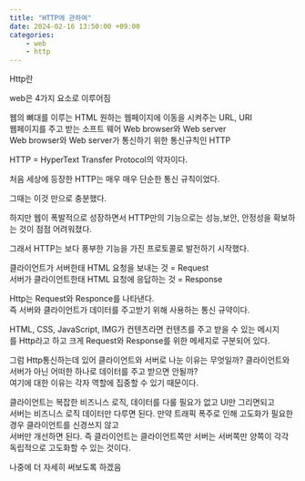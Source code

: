 ```yaml
---
title: "HTTP에 관하여"
date: 2024-02-16 13:50:00 +09:00
categories: 
    - web
    - http
---
```


Http란

web은 4가지 요소로 이루어짐

웹의 뼈대를 이루는 HTML
원하는 웹페이지에 이동을 시켜주는 URL, URI  
웹페이지를 주고 받는 소프트 웨어 Web browser와 Web server  
Web browser와 Web server가 통신하기 위한 통신규칙인 HTTP  

HTTP = HyperText Transfer Protocol의 약자이다.  

처음 세상에 등장한 HTTP는 매우 매우 단순한 통신 규칙이었다.  

그때는 이것 만으로 충분했다.  

하지만 웹이 폭발적으로 성장하면서 HTTP만의 기능으로는 성능,보안, 안정성을 확보하는 것이 점점 어려워졌다.  

그래서 HTTP는 보다 풍부한 기능을 가진 프로토콜로 발전하기 시작했다.  

클라이언트가 서버한태 HTML 요청을 보내는 것 = Request  
서버가 클라이언트한태 HTML 요청에 응답하는 것 = Response  

Http는 Request와 Responce를 나타낸다.  
즉 서버와 클라이언트가 데이터를 주고받기 위해 사용하는 통신 규약이다.  

HTML, CSS, JavaScript, IMG가 컨텐츠라면 컨텐츠를 주고 받을 수 있는 메시지  
를 Http라고 하고 크게 Request와 Response를 위한 메세지로 구분되어 있다.  

그럼 Http통신하는데 있어 클라이언트와 서버로 나눈 이유는 무엇일까? 클라이언트와 서버가 아닌 어떠한 하나로 데이터를 주고 받으면 안될까?  
여기에 대한 이유는 각자 역할에 집중할 수 있기 때문이다.  

클라이언트는 복잡한 비즈니스 로직, 데이터를 다룰 필요가 없고 UI만 그리면되고   
서버는 비즈니스 로직 데이터만 다루면 된다. 만약 트래픽 폭주로 인해 고도화가 필요한 경우 클라이언트를 신경쓰지 않고   
서버만 개선하면 된다. 즉 클라이언트는 클라이언트쪽만 서버는 서버쪽만 양쪽이 각각 독립적으로 고도화할 수 있는 것이다.  


나중에 더 자세히 써보도록 하겠음